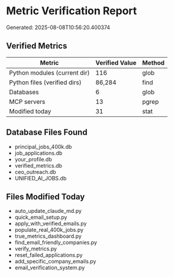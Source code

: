 # Metric Verification Report
Generated: 2025-08-08T10:56:20.400374

## Verified Metrics

| Metric | Verified Value | Method |
|--------|---------------|--------|
| Python modules (current dir) | 116 | glob |
| Python files (verified dirs) | 86,284 | find |
| Databases | 6 | glob |
| MCP servers | 13 | pgrep |
| Modified today | 31 | stat |

## Database Files Found

- principal_jobs_400k.db
- job_applications.db
- your_profile.db
- verified_metrics.db
- ceo_outreach.db
- UNIFIED_AI_JOBS.db

## Files Modified Today

- auto_update_claude_md.py
- quick_email_setup.py
- apply_with_verified_emails.py
- populate_real_400k_jobs.py
- true_metrics_dashboard.py
- find_email_friendly_companies.py
- verify_metrics.py
- reset_failed_applications.py
- add_specific_company_emails.py
- email_verification_system.py
